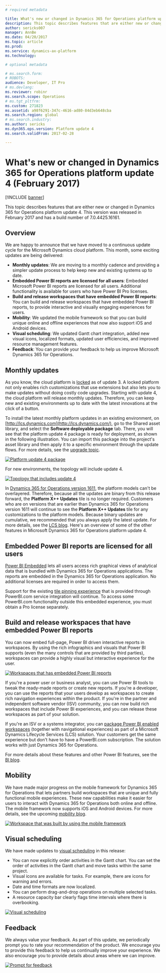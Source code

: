 ```yaml
---
# required metadata

title: What's new or changed in Dynamics 365 for Operations platform update 4 (February 2017)
description: This topic describes features that are either new or changed in Dynamics 365 for Operations platform update 4. This version was released in February 2017 and has a build number of 7.0.4425.16161.
author: sericks007
manager: AnnBe
ms.date: 04/20/2017
ms.topic: article
ms.prod: 
ms.service: dynamics-ax-platform
ms.technology: 

# optional metadata

# ms.search.form: 
# ROBOTS: 
audience: Developer, IT Pro
# ms.devlang: 
ms.reviewer: robinr
ms.search.scope: Operations
# ms.tgt_pltfrm: 
ms.custom: 271823
ms.assetid: a98f6291-347c-4616-ad80-84d3eb648cba
ms.search.region: global
# ms.search.industry: 
ms.author: sericks
ms.dyn365.ops.version: Platform update 4
ms.search.validFrom: 2017-02-28

---
```


# What's new or changed in Dynamics 365 for Operations platform update 4 (February 2017)

[!INCLUDE [banner](../includes/banner.md)]

This topic describes features that are either new or changed in Dynamics 365 for Operations platform update 4. This version was released in February 2017 and has a build number of 7.0.4425.16161.

Overview
--------

We are happy to announce that we have moved to a continuous update cycle for the Microsoft Dynamics cloud platform. This month, some exciting updates are being delivered:

-   **Monthly updates**: We are moving to a monthly cadence and providing a simpler update process to help keep new and existing systems up to date.
-   **Embedded Power BI reports are licensed for all users**: Embedded Microsoft Power BI reports are licensed for all users. Additional functionality is available for users who have Power BI Pro licenses.
-   **Build and release workspaces that have embedded Power BI reports**: You can build and release workspaces that have embedded Power BI reports, to provide interactive and visually engaging experiences for users.
-   **Mobility**: We updated the mobile framework so that you can build unique online and offline experiences that now also support iOS and Android devices.
-   **Visual scheduling**: We updated Gantt chart integration, added new visual icons, localized formats, updated user efficiencies, and improved resource management features.
-   **Feedback**: You can provide your feedback to help us improve Microsoft Dynamics 365 for Operations.

## Monthly updates
As you know, the cloud platform is [locked](whats-new-platform-update-3.md) as of update 3. A locked platform not only enables rich customizations that use extensions but also lets you to make updates without doing costly code upgrades. Starting with update 4, the cloud platform will release monthly updates. Therefore, you can keep new and existing environments up to date with the latest innovations at the click of a button. 

To install the latest monthly platform updates in an existing environment, on [http://lcs.dynamics.com](http://lcs.dynamics.com/), go to the Shared asset library, and select the **Software deployable package** tab. There, you will see that the platform update 4 package is ready for deployment, as shown in the following illustration. You can import this package into the project's asset library and then apply it to a specific environment through the update flows. For more details, see the [upgrade topic](../../dev-itpro/migration-upgrade/update-platform-each-release.md). 

[![Platform update 4 package](./media/1111111-1024x171.png)](./media/1111111.png) 

For new environments, the topology will include update 4. 

[![Topology that includes update 4](./media/2222222222.png)](./media/2222222222.png) 

In [Dynamics 365 for Operations version 1611](whats-new-platform-update-3.md), the platform models can't be overlayered. Therefore, because all the updates are binary from this release forward, the **Platform X++ Updates** tile is no longer required. Customers who are on versions that are earlier than Dynamics 365 for Operations version 1611 will continue to see the **Platform X++ Updates** tile for any customizations to the platform models. Because binary updates are cumulative, we recommended that you always apply the latest update. For more details, see the [LCS blog](https://blogs.msdn.microsoft.com/lcs/2017/01/26/january-2017-release-notes/). Here's an overview of some of the other features in Microsoft Dynamics 365 for Operations platform update 4.

## Embedded Power BI reports are licensed for all users
[Power BI Embedded](../../dev-itpro/analytics/embed-power-bi-workspaces.md) lets all users access rich graphical views of analytical data that is bundled with Dynamics 365 for Operations applications. The reports are embedded in the Dynamics 365 for Operations application. No additional licenses are required in order to access them. 

Support for the existing [tile pinning experience](https://blogs.msdn.microsoft.com/dynamicsaxbi/2016/07/06/pinning-power-bi-reports-to-dynamics-ax-client/) that is provided through PowerBI.com service integration will continue. To access some PowerBI.com functionality outside this embedded experience, you must obtain a Pro license separately.

## Build and release workspaces that have embedded Power BI reports
You can now embed full-page, Power BI driven interactive reports in workspaces. By using the rich infographics and visuals that Power BI supports (even the many controls that are provided by third parties), workspaces can provide a highly visual but interactive experience for the user. 

[![Workspaces that has embedded Power BI reports](./media/3333333333-1024x551.png)](./media/3333333333.png) 

If you're a power user or business analyst, you can use Power BI tools to tweak the ready-made reports or create new reports. If you're a developer, you can use the reports that your users develop as workspaces to create rich navigation experiences within the product. If you're in the partner and independent software vendor (ISV) community, you can now build rich workspaces that include Power BI experiences, and you can release these workspaces as part of your solution. 

If you're an ISV or a systems integrator, you can [package Power BI enabled workspaces](../../dev-itpro/analytics/power-bi-embedded-integration.md) (together with navigational experiences) as part of a Microsoft Dynamics Lifecycle Services (LCS) solution. Your customers get the same experience but don't have to have a PowerBI.com subscription. The solution works with just Dynamics 365 for Operations. 

For more details about these features and other Power BI features, see the [BI blog](https://blogs.msdn.microsoft.com/dynamicsaxbi/).

## Mobility
We have made major progress on the mobile framework for Dynamics 365 for Operations that lets partners build workspaces that are unique and fully functional mobile experiences. These new capabilities make it easier for users to interact with Dynamics 365 for Operations both online and offline. The mobile framework now supports iOS and Android devices. For more details, see the upcoming [mobility blog](https://blogs.msdn.microsoft.com/Dynamics365forOperationsMobile/). 

[![Workspace that was built by using the mobile framework](./media/444444444444-1024x533.png)](./media/444444444444.png)

## Visual scheduling
We have made updates to [visual scheduling](../../dev-itpro/user-interface/gantt-development-guide.md) in this release:

-   You can now explicitly order activities in the Gantt chart. You can set the order of activities in the Gantt chart and move tasks within the same project.
-   Visual icons are available for tasks. For example, there are icons for warning and errors.
-   Date and time formats are now localized.
-   You can perform drag-and-drop operations on multiple selected tasks.
-   A resource capacity bar clearly flags time intervals where there is overbooking.

[![Visual scheduling](./media/55555555555-1024x539.png)](./media/55555555555.png)

## Feedback
We always value your feedback. As part of this update, we periodically prompt you to rate your recommendation of the product. We encourage you to provide this feedback to help us continually improve your experience. We also encourage you to provide details about areas where we can improve. 

[![Prompt for feedback](./media/6666666666-1024x453.png)](./media/6666666666.png)




